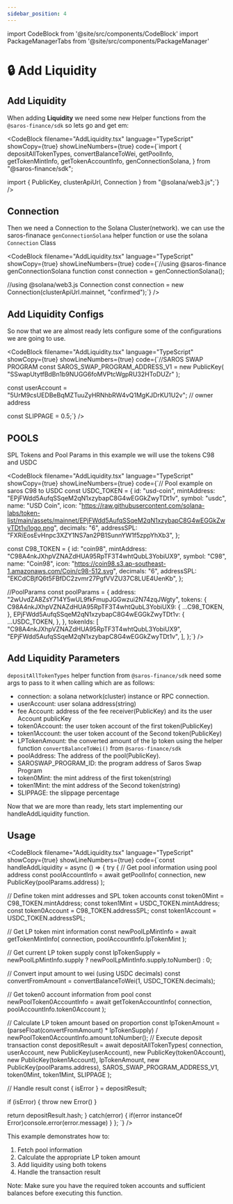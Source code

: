 ```yaml
---
sidebar_position: 4
---
```


import CodeBlock from '@site/src/components/CodeBlock'
import PackageManagerTabs from '@site/src/components/PackageManager'

# 🔒 Add Liquidity

## Add Liquidity

When adding **Liquidity** we need some new Helper functions from the `@saros-finance/sdk` so lets go and get em:

<CodeBlock
filename="AddLiquidity.tsx"
language="TypeScript"
showCopy={true}
showLineNumbers={true} code={`import {
depositAllTokenTypes,
convertBalanceToWei,
getPoolInfo,
getTokenMintInfo,
getTokenAccountInfo,
genConnectionSolana,
} from "@saros-finance/sdk";

import { PublicKey, clusterApiUrl, Connection } from "@solana/web3.js";`} />

## Connection

Then we need a Connection to the Solana Cluster(network). we can use the saros-finanace `genConnectionSolana` helper function or use the solana `Connection` Class

<CodeBlock
filename="AddLiquidity.tsx"
language="TypeScript"
showCopy={true}
showLineNumbers={true} code={`//using @saros-finance genConnectionSolana function
const connection = genConnectionSolana();

//using @solana/web3.js Connection
const connection = new Connection(clusterApiUrl.mainnet, "confirmed");`} />

## Add Liquidity Configs

So now that we are almost ready lets configure some of the configurations we are going to use.

<CodeBlock
filename="AddLiquidity.tsx"
language="TypeScript"
showCopy={true}
showLineNumbers={true} code={`//SAROS SWAP PROGRAM
const SAROS_SWAP_PROGRAM_ADDRESS_V1 = new PublicKey(
"SSwapUtytfBdBn1b9NUGG6foMVPtcWgpRU32HToDUZr"
);

const userAccount = "5UrM9csUEDBeBqMZTuuZyHRNhbRW4vQ1MgKJDrKU1U2v"; // owner address

const SLIPPAGE = 0.5;`} />

## POOLS

SPL Tokens and Pool Params in this example we will use the tokens C98 and USDC

<CodeBlock
filename="AddLiquidity.tsx"
language="TypeScript"
showCopy={true}
showLineNumbers={true} code={`// Pool example on saros C98 to USDC
const USDC_TOKEN = {
id: "usd-coin",
mintAddress: "EPjFWdd5AufqSSqeM2qN1xzybapC8G4wEGGkZwyTDt1v",
symbol: "usdc",
name: "USD Coin",
icon: "https://raw.githubusercontent.com/solana-labs/token-list/main/assets/mainnet/EPjFWdd5AufqSSqeM2qN1xzybapC8G4wEGGkZwyTDt1v/logo.png",
decimals: "6",
addressSPL: "FXRiEosEvHnpc3XZY1NS7an2PB1SunnYW1f5zppYhXb3",
};

const C98_TOKEN = {
id: "coin98",
mintAddress: "C98A4nkJXhpVZNAZdHUA95RpTF3T4whtQubL3YobiUX9",
symbol: "C98",
name: "Coin98",
icon: "https://coin98.s3.ap-southeast-1.amazonaws.com/Coin/c98-512.svg",
decimals: "6",
addressSPL: "EKCdCBjfQ6t5FBfDC2zvmr27PgfVVZU37C8LUE4UenKb",
};

//PoolParams
const poolParams = {
address: "2wUvdZA8ZsY714Y5wUL9fkFmupJGGwzui2N74zqJWgty",
tokens: {
C98A4nkJXhpVZNAZdHUA95RpTF3T4whtQubL3YobiUX9: {
...C98_TOKEN,
},
EPjFWdd5AufqSSqeM2qN1xzybapC8G4wEGGkZwyTDt1v: {
...USDC_TOKEN,
},
},
tokenIds: [
"C98A4nkJXhpVZNAZdHUA95RpTF3T4whtQubL3YobiUX9",
"EPjFWdd5AufqSSqeM2qN1xzybapC8G4wEGGkZwyTDt1v",
],
};`} />

## Add Liquidity Parameters

`depositAllTokenTypes` helper function from `@saros-finance/sdk` need some args to pass to it when calling which are as follows:

- connection: a solana network(cluster) instance or RPC connection.
- userAccount: user solana address(string)
- fee Account: address of the fee receiver(PublicKey) and its the user Account publicKey
- token0Account: the user token account of the first token(PublicKey)
- token1Account: the user token account of the Second token(PublicKey)
- LPTokenAmount: the converted amount of the lp token using the helper function `convertBalanceToWei()` from `@saros-finance/sdk`
- poolAddress: The address of the pool(PublicKey).
- SAROSWAP_PROGRAM_ID: the program address of Saros Swap Program
- token0Mint: the mint address of the first token(string)
- token1Mint: the mint address of the Second token(string)
- SLIPPAGE: the slippage percentage

Now that we are more than ready, lets start implementing our handleAddLiquidity function.

## Usage

<CodeBlock
filename="AddLiquidity.tsx"
language="TypeScript"
showCopy={true}
showLineNumbers={true} code={`const handleAddLiquidity = async () => {
try {
// Get pool information using pool address
const poolAccountInfo = await getPoolInfo(
connection,
new PublicKey(poolParams.address)
);

// Define token mint addresses and SPL token accounts
const token0Mint = C98_TOKEN.mintAddress;
const token1Mint = USDC_TOKEN.mintAddress;
const token0Account = C98_TOKEN.addressSPL;
const token1Account = USDC_TOKEN.addressSPL;

// Get LP token mint information
const newPoolLpMintInfo = await getTokenMintInfo(
connection,
poolAccountInfo.lpTokenMint
);

// Get current LP token supply
const lpTokenSupply = newPoolLpMintInfo.supply
? newPoolLpMintInfo.supply.toNumber()
: 0;

// Convert input amount to wei (using USDC decimals)
const convertFromAmount = convertBalanceToWei(1, USDC_TOKEN.decimals);

// Get token0 account information from pool
const newPoolToken0AccountInfo = await getTokenAccountInfo(
connection,
poolAccountInfo.token0Account
);

// Calculate LP token amount based on proportion
const lpTokenAmount =
(parseFloat(convertFromAmount) \* lpTokenSupply) /
newPoolToken0AccountInfo.amount.toNumber();
// Execute deposit transaction
const depositResult = await depositAllTokenTypes(
connection,
userAccount,
new PublicKey(userAccount),
new PublicKey(token0Account),
new PublicKey(token1Account),
lpTokenAmount,
new PublicKey(poolParams.address),
SAROS_SWAP_PROGRAM_ADDRESS_V1,
token0Mint,
token1Mint,
SLIPPAGE
);

// Handle result
const { isError } = depositResult;

if (isError) {
throw new Error()
}

return depositResult.hash;
} catch(error) {
if(error instanceOf Error)console.error(error.message)
}
};
`} />

This example demonstrates how to:

1. Fetch pool information
2. Calculate the appropriate LP token amount
3. Add liquidity using both tokens
4. Handle the transaction result

Note: Make sure you have the required token accounts and sufficient balances before executing this function.
